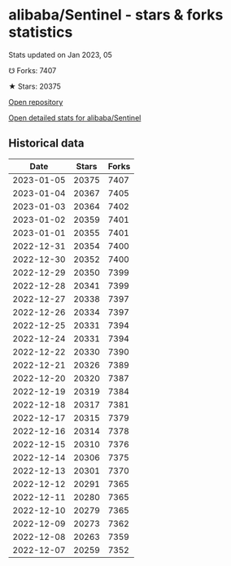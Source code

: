 # alibaba/Sentinel - stars & forks statistics

Stats updated on Jan 2023, 05

☋ Forks: 7407

★ Stars: 20375

[Open repository](https://github.com/alibaba/Sentinel)

[Open detailed stats for alibaba/Sentinel](https://reviewgithub.com/rep/alibaba/Sentinel)

## Historical data
| Date | Stars | Forks |
|------|-------|-------|
| 2023-01-05 | 20375 | 7407 | 
| 2023-01-04 | 20367 | 7405 | 
| 2023-01-03 | 20364 | 7402 | 
| 2023-01-02 | 20359 | 7401 | 
| 2023-01-01 | 20355 | 7401 | 
| 2022-12-31 | 20354 | 7400 | 
| 2022-12-30 | 20352 | 7400 | 
| 2022-12-29 | 20350 | 7399 | 
| 2022-12-28 | 20341 | 7399 | 
| 2022-12-27 | 20338 | 7397 | 
| 2022-12-26 | 20334 | 7397 | 
| 2022-12-25 | 20331 | 7394 | 
| 2022-12-24 | 20331 | 7394 | 
| 2022-12-22 | 20330 | 7390 | 
| 2022-12-21 | 20326 | 7389 | 
| 2022-12-20 | 20320 | 7387 | 
| 2022-12-19 | 20319 | 7384 | 
| 2022-12-18 | 20317 | 7381 | 
| 2022-12-17 | 20315 | 7379 | 
| 2022-12-16 | 20314 | 7378 | 
| 2022-12-15 | 20310 | 7376 | 
| 2022-12-14 | 20306 | 7375 | 
| 2022-12-13 | 20301 | 7370 | 
| 2022-12-12 | 20291 | 7365 | 
| 2022-12-11 | 20280 | 7365 | 
| 2022-12-10 | 20279 | 7365 | 
| 2022-12-09 | 20273 | 7362 | 
| 2022-12-08 | 20263 | 7359 | 
| 2022-12-07 | 20259 | 7352 | 

